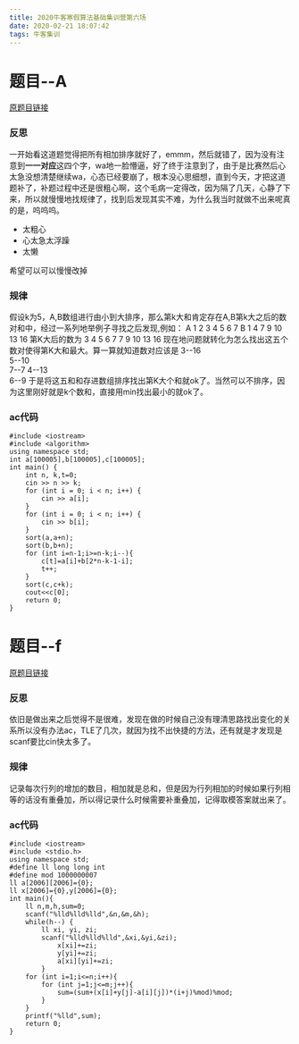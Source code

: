 ```yaml
---
title: 2020牛客寒假算法基础集训营第六场
date: 2020-02-21 18:07:42
tags: 牛客集训
---
```



# 题目--A
[原题目链接](https://ac.nowcoder.com/acm/contest/3007/A)

### 反思
一开始看这道题觉得把所有相加排序就好了，emmm，然后就错了，因为没有注意到**一一对应**这四个字，wa地一脸懵逼，好了终于注意到了，由于是比赛然后心太急没想清楚继续wa，心态已经要崩了，根本没心思细想，直到今天，才把这道题补了，补题过程中还是很粗心啊，这个毛病一定得改，因为隔了几天，心静了下来，所以就慢慢地找规律了，找到后发现其实不难，为什么我当时就做不出来呢真的是，呜呜呜。
- 太粗心
- 心太急太浮躁
- 太懒

希望可以可以慢慢改掉

### 规律
假设k为5，A,B数组进行由小到大排序，那么第k大和肯定存在A,B第k大之后的数对和中，经过一系列地举例子寻找之后发现,例如：
A 1 2 3 4 5 6 7
B 1 4 7 9 10 13 16
第K大后的数为
3 4 5 6 7
7 9 10 13 16
现在地问题就转化为怎么找出这五个数对使得第K大和最大。算一算就知道数对应该是
3--16     
5--10     
7--7
4--13     
6--9
于是将这五和和存进数组排序找出第K大个和就ok了。当然可以不排序，因为这里刚好就是k个数和，直接用min找出最小的就ok了。

### ac代码
```
#include <iostream>
#include <algorithm>
using namespace std;
int a[100005],b[100005],c[100005];
int main() {
    int n, k,t=0;
    cin >> n >> k;
    for (int i = 0; i < n; i++) {
        cin >> a[i];
    }
    for (int i = 0; i < n; i++) {
        cin >> b[i];
    }
    sort(a,a+n);
    sort(b,b+n);
    for (int i=n-1;i>=n-k;i--){
        c[t]=a[i]+b[2*n-k-1-i];
        t++;
    }
    sort(c,c+k);
    cout<<c[0];
    return 0;
}
```

# 题目--f
[原题目链接](https://ac.nowcoder.com/acm/contest/3007/F)
### 反思
依旧是做出来之后觉得不是很难，发现在做的时候自己没有理清思路找出变化的关系所以没有办法ac，TLE了几次，就因为找不出快捷的方法，还有就是才发现是scanf要比cin快太多了。
### 规律
记录每次行列的增加的数目，相加就是总和，但是因为行列相加的时候如果行列相等的话没有重叠加，所以得记录什么时候需要补重叠加，记得取模答案就出来了。
### ac代码
```
#include <iostream>
#include <stdio.h>
using namespace std;
#define ll long long int
#define mod 1000000007
ll a[2006][2006]={0};
ll x[2006]={0},y[2006]={0};
int main(){
    ll n,m,h,sum=0;
    scanf("%lld%lld%lld",&n,&m,&h);
    while(h--) {
        ll xi, yi, zi;
        scanf("%lld%lld%lld",&xi,&yi,&zi);
            x[xi]+=zi;
            y[yi]+=zi;
            a[xi][yi]+=zi;
        }
    for (int i=1;i<=n;i++){
        for (int j=1;j<=m;j++){
            sum=(sum+(x[i]+y[j]-a[i][j])*(i+j)%mod)%mod;
        }
    }
    printf("%lld",sum);
    return 0;
}
```